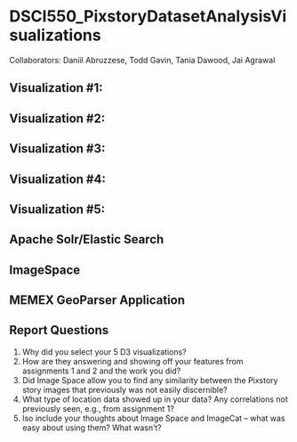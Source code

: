 # DSCI550_PixstoryDatasetAnalysisVisualizations
Collaborators: Daniil Abruzzese, Todd Gavin, Tania Dawood, Jai Agrawal



## Visualization #1: 


## Visualization #2: 


## Visualization #3: 


## Visualization #4: 


## Visualization #5: 


## Apache Solr/Elastic Search


## ImageSpace


## MEMEX GeoParser Application


## Report Questions
1. Why did you select your 5 D3 visualizations?
2. How are they answering and showing off your features from assignments 1 and 2 and the work you did?
3. Did Image Space allow you to find any similarity between the Pixstory story images that previously was not easily discernible?
4. What type of location data showed up in your data? Any correlations not previously seen, e.g., from assignment 1?
5. lso include your thoughts about Image Space and ImageCat – what was easy about using them? What wasn’t?
